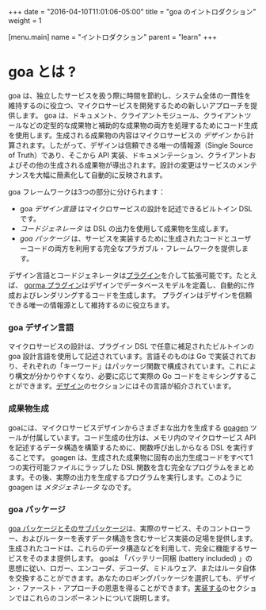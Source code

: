 +++
date = "2016-04-10T11:01:06-05:00" 
title = "goa のイントロダクション"
weight = 1

[menu.main]
name = "イントロダクション"
parent = "learn"
+++

# goa とは ?

goa は、独立したサービスを扱う際に時間を節約し、システム全体の一貫性を維持するのに役立つ、マイクロサービスを開発するための新しいアプローチを提供します。 goa は、ドキュメント、クライアントモジュール、クライアントツールなどの定型的な成果物と補助的な成果物の両方を処理するためにコード生成を使用します。生成される成果物の内容はマイクロサービスの *デザイン* から計算されます。したがって、デザインは信頼できる唯一の情報源（Single Source of Truth）であり、そこから API 実装、ドキュメンテーション、クライアントおよびその他の生成される成果物が導出されます。設計の変更はサービスのメンテナンスを大幅に簡素化して自動的に反映されます。

goa フレームワークは3つの部分に分けられます：

* goa *デザイン言語* はマイクロサービスの設計を記述できるビルトイン DSL です。
* *コードジェネレータ* は DSL の出力を使用して成果物を生成します。
* *goa パッケージ* は、サービスを実装するために生成されたコードとユーザーコードの両方を利用する完全なプラガブル・フレームワークを提供します。

デザイン言語とコードジェネレータは[プラグイン](/extend/)を介して拡張可能です。たとえば、 [gorma プラグイン](/extend/gorma/)はデザインでデータベースモデルを定義し、自動的に作成およびレンダリングするコードを生成します。 プラグインはデザインを信頼できる唯一の情報源として維持するのに役立ちます。

### goa デザイン言語

マイクロサービスの設計は、プラグイン DSL で任意に補足されたビルトインの goa 設計言語を使用して記述されています。言語そのものは Go で実装されており、それぞれの「キーワード」はパッケージ関数で構成されています。これにより構文が分かりやすくなり、必要に応じて実際の Go コードをミキシングすることができます。[デザイン](/design/)のセクションにはその言語が紹介されています。

### 成果物生成

goaには、マイクロサービスデザインからさまざまな出力を生成する [goagen](/implement/goagen/) ツールが付属しています。コード生成の仕方は、メモリ内のマイクロサービス API を記述するデータ構造を構築するために、関数呼び出しからなる DSL を実行することです。 goagen は、生成された成果物に固有の出力生成コードをすべて1つの実行可能ファイルにラップした DSL 関数を含む完全なプログラムをまとめます。その後、実際の出力を生成するプログラムを実行します。このように goagen は *メタジェネレータ* なのです。

### goa パッケージ

[goa パッケージとそのサブパッケージ](/reference/)は、実際のサービス、そのコントローラー、およびルーターを表すデータ構造を含むサービス実装の足場を提供します。生成されたコードは、これらのデータ構造などを利用して、完全に機能するサービスをそのまま提供します。 goaは 「バッテリー同梱 (battery included) 」の思想に従い、ロガー、エンコーダ、デコーダ、ミドルウェア、またはルータ自体を交換することができます。あなたのロギングパッケージを選択しても、デザイン・ファースト・アプローチの恩恵を得ることができます。[実装する](/implement/)のセクションではこれらのコンポーネントについて説明します。
